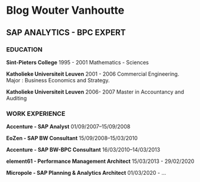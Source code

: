 # Blog Wouter Vanhoutte

## SAP ANALYTICS - BPC EXPERT

### EDUCATION

**Sint-Pieters College**
1995 - 2001
Mathematics - Sciences

**Katholieke Universiteit Leuven**
2001 - 2006
Commercial Engineering. Major : Business Economics and Strategy.

**Katholieke Universiteit Leuven**
2006- 2007
Master in Accountancy and Auditing

### WORK EXPERIENCE

**Accenture - SAP Analyst**
01/09/2007–15/09/2008

**EoZen  - SAP BW Consultant**
15/09/2008–15/03/2010 

**Accenture  - SAP BW-BPC Consultant**
16/03/2010–14/03/2013

**element61 - Performance Management Architect**
15/03/2013 - 29/02/2020

**Micropole - SAP Planning & Analytics Architect**
01/03/2020 - ...



